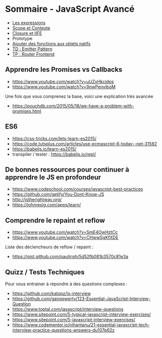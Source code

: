 # Sommaire - JavaScript Avancé

- [Les expressions](Expressions.md)
- [Scope et Contexte](Scope.md)
- [Closure et IIFE](Closure.md)
- Prototype
- [Ajouter des fonctions aux objets natifs](AddToNative.md)
- [TD : Emitter Pattern](EmitterPattern.md)
- [TP : Router Frontend](Router.js)

## Apprendre les Promises vs Callbacks
- https://www.youtube.com/watch?v=uUZxHkcidps
- https://www.youtube.com/watch?v=9nwPenviboM

Une fois que vous comprenez la base, voici une explication très avancée
- https://pouchdb.com/2015/05/18/we-have-a-problem-with-promises.html

## ES6
- https://css-tricks.com/lets-learn-es2015/
- https://code.tutsplus.com/articles/use-ecmascript-6-today--net-31582
- https://babeljs.io/learn-es2015/
- transpiler / tester : https://babeljs.io/repl/

## De bonnes ressources pour continuer à apprendre le JS en profondeur
- https://www.codeschool.com/courses/javascript-best-practices
- https://github.com/getify/You-Dont-Know-JS
- http://jstherightway.org/
- https://johnresig.com/apps/learn/

## Comprendre le repaint et reflow
- https://www.youtube.com/watch?v=SmE4OwHztCc
- https://www.youtube.com/watch?v=CHwwSgKfXDE

Liste des déclencheurs de reflow / repaint :
- https://gist.github.com/paulirish/5d52fb081b3570c81e3a

## Quizz / Tests Techniques
Pour vous entrainer à répondre à des questions complexes :
- https://github.com/katopz/js-interview
- https://github.com/ganqqwerty/123-Essential-JavaScript-Interview-Question
- https://www.toptal.com/javascript/interview-questions
- https://www.sitepoint.com/5-typical-javascript-interview-exercises/
- https://www.sitepoint.com/5-javascript-interview-exercises/
- https://www.codementor.io/nihantanu/21-essential-javascript-tech-interview-practice-questions-answers-du107p62z
